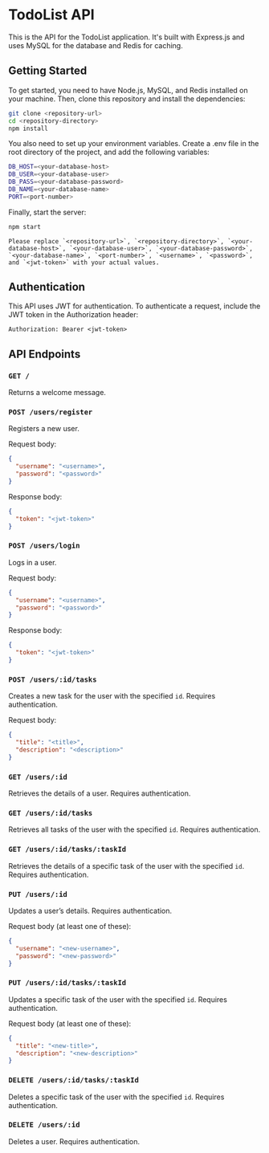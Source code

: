 # TodoList API

This is the API for the TodoList application. It's built with Express.js and uses MySQL for the database and Redis for caching.

## Getting Started

To get started, you need to have Node.js, MySQL, and Redis installed on your machine. Then, clone this repository and install the dependencies:

```bash
git clone <repository-url>
cd <repository-directory>
npm install
```

You also need to set up your environment variables. Create a .env file in the root directory of the project, and add the following variables:

```bash
DB_HOST=<your-database-host>
DB_USER=<your-database-user>
DB_PASS=<your-database-password>
DB_NAME=<your-database-name>
PORT=<port-number>
```

Finally, start the server:

```bash
npm start
```

```
Please replace `<repository-url>`, `<repository-directory>`, `<your-database-host>`, `<your-database-user>`, `<your-database-password>`, `<your-database-name>`, `<port-number>`, `<username>`, `<password>`, and `<jwt-token>` with your actual values.
```
## Authentication

This API uses JWT for authentication. To authenticate a request, include the JWT token in the Authorization header:

```
Authorization: Bearer <jwt-token>
```

## API Endpoints
### `GET /`
Returns a welcome message.

### `POST /users/register`
Registers a new user.

Request body:

```json
{
  "username": "<username>",
  "password": "<password>"
}
```

Response body:

```json
{
  "token": "<jwt-token>"
}
```
### `POST /users/login`
Logs in a user.

Request body:

```json
{
  "username": "<username>",
  "password": "<password>"
}
```
Response body:

```json
{
  "token": "<jwt-token>"
}
```

### `POST /users/:id/tasks`

Creates a new task for the user with the specified `id`. Requires authentication.

Request body:

```json
{
  "title": "<title>",
  "description": "<description>"
}
```
### `GET /users/:id`

Retrieves the details of a user. Requires authentication.

### `GET /users/:id/tasks`
Retrieves all tasks of the user with the specified `id`. Requires authentication.

### `GET /users/:id/tasks/:taskId`
Retrieves the details of a specific task of the user with the specified `id`. Requires authentication.

### `PUT /users/:id`

Updates a user’s details. Requires authentication.

Request body (at least one of these):

```json
{
  "username": "<new-username>",
  "password": "<new-password>"
}
```

### `PUT /users/:id/tasks/:taskId`
Updates a specific task of the user with the specified `id`. Requires authentication. 

Request body (at least one of these):
```json
{
  "title": "<new-title>",
  "description": "<new-description>"
}
```

### `DELETE /users/:id/tasks/:taskId`
Deletes a specific task of the user with the specified `id`. Requires authentication.

### `DELETE /users/:id`
Deletes a user. Requires authentication.
